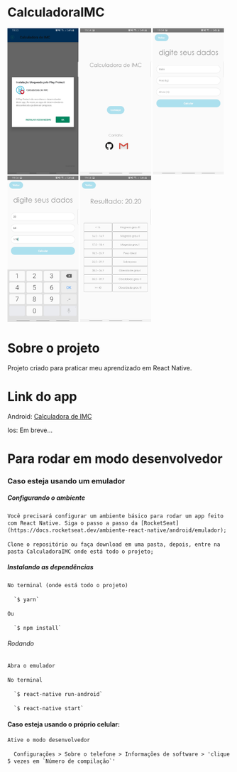 # CalculadoraIMC

<img src="CalculadoraIMC/screenshots/1.jpg" width="160">  <img src="CalculadoraIMC/screenshots/2.jpg" width="160">  <img src="CalculadoraIMC/screenshots/3.jpg" width="160">  <img src="CalculadoraIMC/screenshots/4.jpg" width="160">  <img src="CalculadoraIMC/screenshots/5.jpg" width="160">


# Sobre o projeto

Projeto criado para praticar meu aprendizado em React Native.


# Link do app

  Android: [Calculadora de IMC](https://drive.google.com/open?id=1XfY17qKEqGMthunQa01_Op86wOZa6kVR)
  
  Ios: Em breve...
  
  
# Para rodar em modo desenvolvedor

### Caso esteja usando um emulador


##### Configurando o ambiente

    Você precisará configurar um ambiente básico para rodar um app feito com React Native. Siga o passo a passo da [RocketSeat](https://docs.rocketseat.dev/ambiente-react-native/android/emulador);
  
    Clone o repositório ou faça download em uma pasta, depois, entre na pasta CalculadoraIMC onde está todo o projeto;


##### Instalando as dependências

    No terminal (onde está todo o projeto)
    
      `$ yarn`
    
    Ou
    
      `$ npm install`
   
    
###### Rodando

    Abra o emulador
  
    No terminal
      
      `$ react-native run-android` 
      
      `$ react-native start`


#### Caso esteja usando o próprio celular:
  
    Ative o modo desenvolvedor
    
      Configurações > Sobre o telefone > Informações de software > 'clique 5 vezes em `Número de compilação`'
  
